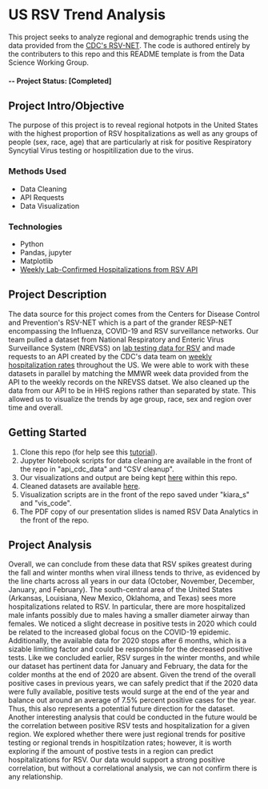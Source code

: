 # US RSV Trend Analysis
This project seeks to analyze regional and demographic trends using the data provided from the [CDC's RSV-NET](https://cdc.gov/rsv/research/rsv-net/dashboard.html). The code is authored entirely by the contributers to this repo and this README template is from the Data Science Working Group.

#### -- Project Status: [Completed]

## Project Intro/Objective
The purpose of this project is to reveal regional hotpots in the United States with the highest proportion of RSV hospitalizations as well as any groups of people (sex, race, age) that are particularly at risk for positive Respiratory Syncytial Virus testing or hospitilization due to the virus. 

### Methods Used
* Data Cleaning 
* API Requests
* Data Visualization

### Technologies
* Python
* Pandas, jupyter
* Matplotlib
* [Weekly Lab-Confirmed Hospitalizations from RSV API](https://data.cdc.gov/Public-Health-Surveillance/Weekly-Rates-of-Laboratory-Confirmed-RSV-Hospitali/29hc-w46k)

## Project Description
The data source for this project comes from the Centers for Disease Control and Prevention's RSV-NET which is a part of the grander RESP-NET encompassing the Influenza, COVID-19 and RSV surveillance networks. Our team pulled a dataset from National Respiratory and Enteric Virus Surveillance System (NREVSS) on [lab testing data for RSV](https://healthdata.gov/dataset/Respiratory-Syncytial-Virus-Laboratory-Data-NREVSS/7zgq-bp9w/data) and made requests to an API created by the CDC's data team on [weekly hospitalization rates](https://data.cdc.gov/Public-Health-Surveillance/Weekly-Rates-of-Laboratory-Confirmed-RSV-Hospitali/29hc-w46k) throughout the US. We were able to work with these datasets in parallel by matching the MMWR week data provided from the API to the weekly records on the NREVSS datset. We also cleaned up the data from our API to be in HHS regions rather than separated by state. This allowed us to visualize the trends by age group, race, sex and region over time and overall. 

## Getting Started

1. Clone this repo (for help see this [tutorial](https://help.github.com/articles/cloning-a-repository/)).
2. Jupyter Notebook scripts for data cleaning are available in the front of the repo in "api_cdc_data" and "CSV cleanup".
3. Our visualizations and output are being kept [here](output_data) within this repo.
4. Cleaned datasets are available [here](Resources).
5. Visualization scripts are in the front of the repo saved under "kiara_s" and "vis_code".
6. The PDF copy of our presentation slides is named RSV Data Analytics in the front of the repo. 
   
## Project Analysis
Overall, we can conclude from these data that RSV spikes greatest during the fall and winter months when viral illness tends to thrive, as evidenced by the line charts across all years in our data (October, November, December, January, and February). The south-central area of the United States (Arkansas, Louisiana, New Mexico, Oklahoma, and Texas) sees more hospitalizations related to RSV. In particular, there are more hospitalized male infants possibly due to males having a smaller diameter airway than females. We noticed a slight decrease in positive tests in 2020 which could be related to the increased global focus on the COVID-19 epidemic. Additionally, the available data for 2020 stops after 6 months, which is a sizable limiting factor and could be responsible for the decreased positive tests. Like we concluded earlier, RSV surges in the winter months, and while our dataset has pertinent data for January and February, the data for the colder months at the end of 2020 are absent. Given the trend of the overall positive cases in previous years, we can safely predict that if the 2020 data were fully available, positive tests would surge at the end of the year and balance out around an average of 7.5% percent positive cases for the year. Thus, this also represents a potential future direction for the dataset. Another interesting analysis that could be conducted in the future would be the correlation between positive RSV tests and hospitalization for a given region. We explored whether there were just regional trends for positive testing or regional trends in hospitilzation rates; however, it is worth exploring if the amount of postive tests in a region can predict hospitalizations for RSV. Our data would support a strong positive correlation, but without a correlational analysis, we can not confirm there is any relationship. 
